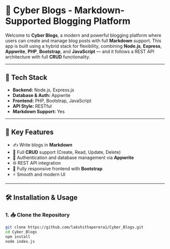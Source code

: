 # 📝 Cyber Blogs - Markdown-Supported Blogging Platform

Welcome to **Cyber Blogs**, a modern and powerful blogging platform where users can create and manage blog posts with full **Markdown** support. This app is built using a hybrid stack for flexibility, combining **Node.js**, **Express**, **Appwrite**, **PHP**, **Bootstrap**, and **JavaScript** — and it follows a REST API architecture with full **CRUD** functionality.

---

## 🚀 Tech Stack

- **Backend:** Node.js, Express.js
- **Database & Auth:** Appwrite
- **Frontend:** PHP, Bootstrap, JavaScript
- **API Style:** RESTful
- **Markdown Support:** Yes

---

## 🌟 Key Features

- ✍️ Write blogs in **Markdown**
- 📄 Full **CRUD** support (Create, Read, Update, Delete)
- 🔐 Authentication and database management via **Appwrite**
- 🌐 REST API integration
- 📱 Fully responsive frontend with **Bootstrap**
- ⚡ Smooth and modern UI

---

## 🛠️ Installation & Usage

### 1. 📥 Clone the Repository

```bash
git clone https://github.com/lakshithaperera1/Cyber_Blogs.git
cd Cyber_Blogs
npm install
node index.js
